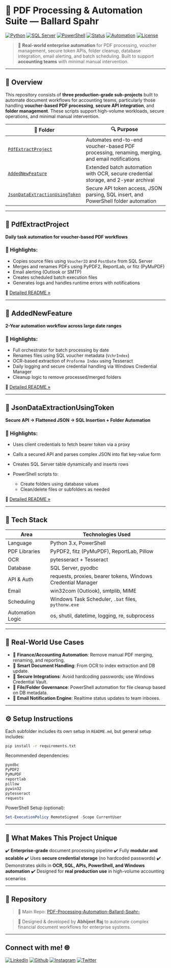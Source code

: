 # 🧾 PDF Processing & Automation Suite — Ballard Spahr

[![Python](https://img.shields.io/badge/Python-3.10+-blue?logo=python)](https://www.python.org/)
[![SQL Server](https://img.shields.io/badge/SQL--Server-ODBC--Integrated-brightgreen?logo=microsoftsqlserver)](https://www.microsoft.com/sql-server/)
[![PowerShell](https://img.shields.io/badge/PowerShell-Scripting-blue?logo=powershell)](https://learn.microsoft.com/powershell/)
[![Status](https://img.shields.io/badge/Project-Production--Ready-green)]()
[![Automation](https://img.shields.io/badge/Automation-End--to--End-orange)]()
[![License](https://img.shields.io/badge/License-MIT-purple)](LICENSE)

> 🎯 **Real-world enterprise automation** for PDF processing, voucher management, secure token APIs, folder cleanup, database integration, email alerting, and batch scheduling.
> Built to support **accounting teams** with minimal manual intervention.

---

## 📌 Overview

This repository consists of **three production-grade sub-projects** built to automate document workflows for accounting teams, particularly those handling **voucher-based PDF processing**, **secure API integration**, and **folder management**. These scripts support high-volume workloads, secure operations, and minimal manual intervention.

| 📁 Folder                                                       | 🔍 Purpose                                                                                    |
| --------------------------------------------------------------- | --------------------------------------------------------------------------------------------- |
| [`PdfExtractProject`](PdfExtractProject)                       | Automates end-to-end voucher-based PDF processing, renaming, merging, and email notifications |
| [`AddedNewFeature`](AddedNewFeature)                           | Extended batch automation with OCR, secure credential storage, and 2-year archival            |
| [`JsonDataExtractionUsingToken`](JsonDataExtractionUsingToken) | Secure API token access, JSON parsing, SQL insert, and PowerShell folder automation           |

---

## 📁 PdfExtractProject

**Daily task automation for voucher-based PDF workflows**

### 🔑 Highlights:

* Copies source files using `VoucherID` and `PostDate` from SQL Server
* Merges and renames PDFs using PyPDF2, ReportLab, or fitz (PyMuPDF)
* Email alerting (Outlook or SMTP)
* Creates scheduled batch execution files
* Generates logs and handles runtime errors with notifications

📘 [Detailed README »](https://github.com/abhijeetraj22/PDF-Processing-Automation-Ballard-Spahr-/tree/main/PdfExtractProject)

---

## 📁 AddedNewFeature

**2-Year automation workflow across large date ranges**

### 🔑 Highlights:

* Full orchestrator for batch processing by date
* Renames files using SQL voucher metadata (`VchrIndex`)
* OCR-based extraction of `Proforma Index` using Tesseract
* Daily logging and secure credential handling via Windows Credential Manager
* Cleanup logic to remove processed/merged folders

📘 [Detailed README »](https://github.com/abhijeetraj22/PDF-Processing-Automation-Ballard-Spahr-/tree/main/AddedNewFeature)

---

## 📁 JsonDataExtractionUsingToken

**Secure API → Flattened JSON → SQL Insertion + Folder Automation**

### 🔑 Highlights:

* Uses client credentials to fetch bearer token via a proxy
* Calls a secured API and parses complex JSON into flat key-value form
* Creates SQL Server table dynamically and inserts rows
* PowerShell scripts to:

  * Create folders using database values
  * Clean/delete files or subfolders as needed

📘 [Detailed README »](https://github.com/abhijeetraj22/PDF-Processing-Automation-Ballard-Spahr-/tree/main/JsonDataExtractionUsingToken)

---

## 🧰 Tech Stack

| Area             | Technologies Used                                            |
| ---------------- | ------------------------------------------------------------ |
| Language         | Python 3.x, PowerShell                                       |
| PDF Libraries    | PyPDF2, fitz (PyMuPDF), ReportLab, Pillow                    |
| OCR              | pytesseract + Tesseract                                      |
| Database         | SQL Server, pyodbc                                           |
| API & Auth       | requests, proxies, bearer tokens, Windows Credential Manager |
| Email            | win32com (Outlook), smtplib, MIME                            |
| Scheduling       | Windows Task Scheduler, `.bat` files, `pythonw.exe`          |
| Automation Logic | os, shutil, datetime, logging, re, subprocess                |

---

## 💼 Real-World Use Cases

- 🧾 **Finance/Accounting Automation**: Remove manual PDF merging, renaming, and reporting.
- 🧠 **Smart Document Handling**: From OCR to index extraction and DB update.
- 🔐 **Secure Integrations**: Avoid hardcoding passwords; use Windows Credential Vault.
- 📁 **File/Folder Governance**: PowerShell automation for file cleanup based on DB metadata.
- 📣 **Email Notification Engine**: Realtime status updates to team inboxes.

---

## ⚙️ Setup Instructions

Each subfolder includes its own setup in `README.md`, but general setup includes:

```bash
pip install -r requirements.txt
```

Recommended dependencies:

```txt
pyodbc
PyPDF2
PyMuPDF
reportlab
pillow
pywin32
pytesseract
requests
```

PowerShell Setup (optional):

```powershell
Set-ExecutionPolicy RemoteSigned -Scope CurrentUser
```

---

## 📌 What Makes This Project Unique

✔️ **Enterprise-grade** document processing pipeline
✔️ Fully **modular and scalable**
✔️ Uses **secure credential storage** (no hardcoded passwords)
✔️ Demonstrates skills in **OCR, SQL, APIs, PowerShell, and Windows automation**
✔️ Designed for **real production use** in high-volume accounting scenarios

---

## 🔗 Repository

> 📂 Main Repo: [PDF-Processing-Automation-Ballard-Spahr-](https://github.com/abhijeetraj22/PDF-Processing-Automation-Ballard-Spahr-)

> 💼 Designed & developed by **Abhijeet Raj** to automate complex financial document workflows for enterprise systems.

---
## Connect with me! 🌐

[<img target="_blank" src="https://img.icons8.com/bubbles/100/000000/linkedin.png" title="LinkedIn">](https://www.linkedin.com/in/rajabhijeet22/)       [<img target="_blank" src="https://img.icons8.com/bubbles/100/000000/github.png" title="Github">](https://github.com/abhijeetraj22)     [<img target="_blank" src="https://img.icons8.com/bubbles/100/000000/instagram-new.png" title="Instagram">](https://www.instagram.com/abhijeet_raj_/?hl=en) [<img target="_blank" src="https://img.icons8.com/bubbles/100/000000/twitter-circled.png" title="Twitter">](https://twitter.com/abhijeet_raj_/)
